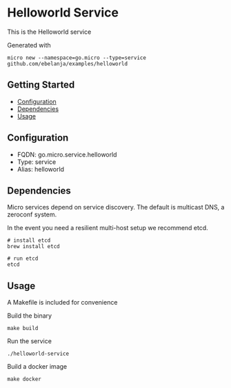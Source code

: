 # Helloworld Service

This is the Helloworld service

Generated with

```
micro new --namespace=go.micro --type=service github.com/ebelanja/examples/helloworld
```

## Getting Started

- [Configuration](#configuration)
- [Dependencies](#dependencies)
- [Usage](#usage)

## Configuration

- FQDN: go.micro.service.helloworld
- Type: service
- Alias: helloworld

## Dependencies

Micro services depend on service discovery. The default is multicast DNS, a zeroconf system.

In the event you need a resilient multi-host setup we recommend etcd.

```
# install etcd
brew install etcd

# run etcd
etcd
```

## Usage

A Makefile is included for convenience

Build the binary

```
make build
```

Run the service
```
./helloworld-service
```

Build a docker image
```
make docker
```